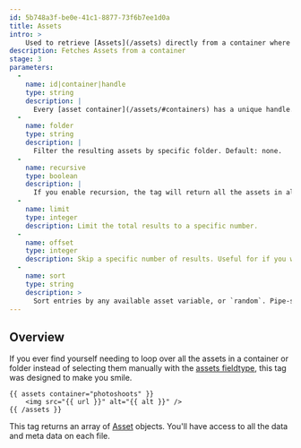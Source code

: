 ```yaml
---
id: 5b748a3f-be0e-41c1-8877-73f6b7ee1d0a
title: Assets
intro: >
    Used to retrieve [Assets](/assets) directly from a container where you can then loop, filter, and sort them in expected but exciting ways.
description: Fetches Assets from a container
stage: 3
parameters:
  -
    name: id|container|handle
    type: string
    description: |
      Every [asset container](/assets/#containers) has a unique handle. Pass it in and win! Default: `main`.
  -
    name: folder
    type: string
    description: |
      Filter the resulting assets by specific folder. Default: none.
  -
    name: recursive
    type: boolean
    description: |
      If you enable recursion, the tag will return all the assets in all the subdirectories that match your parameters. Default: `false`.
  -
    name: limit
    type: integer
    description: Limit the total results to a specific number.
  -
    name: offset
    type: integer
    description: Skip a specific number of results. Useful for if you want to pull the first one out as a hero imagine or something similar.
  -
    name: sort
    type: string
    description: >
      Sort entries by any available asset variable, or `random`. Pipe-separate multiple fields for sub-sorting and specify sort direction of each field using a colon. Example: `sort="size"` or `sort="size:asc|title:desc"` to sort by size _then_ by title.
---
```

## Overview

If you ever find yourself needing to loop over all the assets in a container or folder instead of selecting them manually with the [assets fieldtype](/fieldtypes/assets), this tag was designed to make you smile.

```
{{ assets container="photoshoots" }}
    <img src="{{ url }}" alt="{{ alt }}" />
{{ /assets }}
```

This tag returns an array of [Asset](/assets) objects. You'll have access to all the data and meta data on each file.
